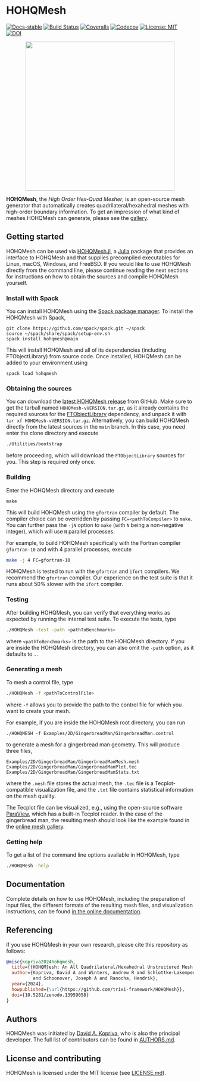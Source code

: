 # HOHQMesh

[![Docs-stable](https://img.shields.io/badge/docs-stable-blue.svg)](https://trixi-framework.github.io/HOHQMesh)
[![Build Status](https://github.com/trixi-framework/HOHQMesh/workflows/CI/badge.svg)](https://github.com/trixi-framework/HOHQMesh/actions?query=workflow%3ACI)
[![Coveralls](https://coveralls.io/repos/github/trixi-framework/HOHQMesh/badge.svg?branch=main)](https://coveralls.io/github/trixi-framework/HOHQMesh?branch=main)
[![Codecov](https://codecov.io/gh/trixi-framework/HOHQMesh/branch/main/graph/badge.svg)](https://codecov.io/gh/trixi-framework/HOHQMesh)
[![License: MIT](https://img.shields.io/badge/License-MIT-success.svg)](https://opensource.org/licenses/MIT)
[![DOI](https://zenodo.org/badge/DOI/10.5281/zenodo.13959058.svg)](https://doi.org/10.5281/zenodo.13959058)

<p align="center">
  <img width="400px" src="https://user-images.githubusercontent.com/3637659/121870408-50418800-cd03-11eb-9187-dcafdf73bab2.png" />
</p>

**HOHQMesh**, the *High Order Hex-Quad Mesher*, is an open-source mesh generator
that automatically creates quadrilateral/hexahedral meshes with high-order boundary
information. To get an impression of what kind of meshes HOHQMesh can generate,
please see the [gallery](https://trixi-framework.github.io/HOHQMesh/Gallery/).

## Getting started

HOHQMesh can be used via
[HOHQMesh.jl](https://github.com/trixi-framework/HOHQMesh.jl), a
[Julia](https://julialang.org) package that provides an interface to HOHQMesh and that
supplies precompiled executables for Linux, macOS, Windows, and
FreeBSD. If you would like to use HOHQMesh directly from the command line,
please continue reading the next sections for instructions on how to obtain
the sources and compile HOHQMesh yourself.


### Install with Spack
You can install HOHQMesh using the [Spack package manager](https://spack.io).
To install the HOHQMesh with Spack,
```
git clone https://github.com/spack/spack.git ~/spack
source ~/spack/share/spack/setup-env.sh
spack install hohqmesh@main
```
This will install HOHQMesh and all of its dependencies (including FTObjectLibrary) from source code.
Once installed, HOHQMesh can be added to your environment using
```
spack load hohqmesh
```


### Obtaining the sources
You can download the
[latest HOHQMesh release](https://github.com/trixi-framework/HOHQMesh/releases/latest)
from GitHub. Make sure to get the tarball named `HOHQMesh-vVERSION.tar.gz`, as
it already contains the required sources for the
[FTObjectLibrary](https://github.com/trixi-framework/FTObjectLibrary)
dependency, and unpack it with `tar xf HOHQMesh-vVERSION.tar.gz`.
Alternatively, you can build HOHQMesh directly from the latest sources in the
`main` branch. In this case, you need enter the clone directory and execute
```bash
./Utilities/bootstrap
```
before proceeding, which will download the `FTObjectLibrary` sources for you.
This step is required only once.

### Building
Enter the HOHQMesh directory and execute
```shell
make
```
This will build HOHQMesh using the `gfortran` compiler by default.
The compiler choice can be overridden by passing `FC=<pathToCompiler>` to
`make`.
You can further pass the `-jN` option to `make` (with `N` being a non-negative
integer), which will use `N` parallel processes.

For example, to build HOHQMesh specifically with the Fortran compiler
`gfortran-10` and with 4 parallel processes, execute
```bash
make -j 4 FC=gfortran-10
```

HOHQMesh is tested to run with the `gfortran` and `ifort` compilers. We recommend the `gfortran` compiler. Our experience on the test suite is that it runs about 50% slower with the `ifort` compiler.

### Testing
After building HOHQMesh, you can verify that everything works as expected by
running the internal test suite. To execute the tests, type
```bash
./HOHQMesh -test -path <pathToBenchmarks>
```
where `<pathToBenchmarks>` is the path to the HOHQMesh directory. If you are
inside the HOHQMesh directory, you can also omit the `-path` option, as it
defaults to `.`.

### Generating a mesh
To mesh a control file, type
```bash
./HOHQMesh -f <pathToControlFile>
```
where `-f` allows you to provide the path to the control file for which you want
to create your mesh.

For example, if you are inside the HOHQMesh root directory, you can run
```shell
./HOHQMESH -f Examples/2D/GingerbreadMan/GingerbreadMan.control
```
to generate a mesh for a gingerbread man geometry. This will produce three files,
```
Examples/2D/GingerbreadMan/GingerbreadManMesh.mesh
Examples/2D/GingerbreadMan/GingerbreadManPlot.tec
Examples/2D/GingerbreadMan/GingerbreadManStats.txt
```
where the `.mesh` file stores the actual mesh, the `.tec` file is a Tecplot-compatible
visualization file, and the `.txt` file contains statistical information on the mesh
quality.

The Tecplot file can be visualized, e.g., using the open-source software
[ParaView](https://www.paraview.org), which has a built-in Tecplot reader. In the case of
the gingerbread man, the resulting mesh should look like the example found in the
[online mesh gallery](https://trixi-framework.github.io/HOHQMesh/Gallery/#just-for-fun).

### Getting help
To get a list of the command line options available in HOHQMesh, type
```bash
./HOHQMesh -help
```


## Documentation
Complete details on how to use HOHQMesh, including the preparation of input files,
the different formats of the resulting mesh files, and visualization instructions, can be found
[in the online documentation](https://trixi-framework.github.io/HOHQMesh).


## Referencing
If you use HOHQMesh in your own research, please cite this repository as follows:
```bibtex
@misc{kopriva2024hohqmesh,
  title={{HOHQM}esh: An All Quadrilateral/Hexahedral Unstructured Mesh Generator for High Order Elements},
  author={Kopriva, David A and Winters, Andrew R and Schlottke-Lakemper, Michael
          and Schoonover, Joseph A and Ranocha, Hendrik},
  year={2024},
  howpublished={\url{https://github.com/trixi-framework/HOHQMesh}},
  doi={10.5281/zenodo.13959058}
}
```


## Authors
HOHQMesh was initiated by
[David A. Kopriva](https://www.math.fsu.edu/~kopriva/), who is also the principal developer.
The full list of contributors can be found in [AUTHORS.md](AUTHORS.md).


## License and contributing
HOHQMesh is licensed under the MIT license (see [LICENSE.md](LICENSE.md)).
